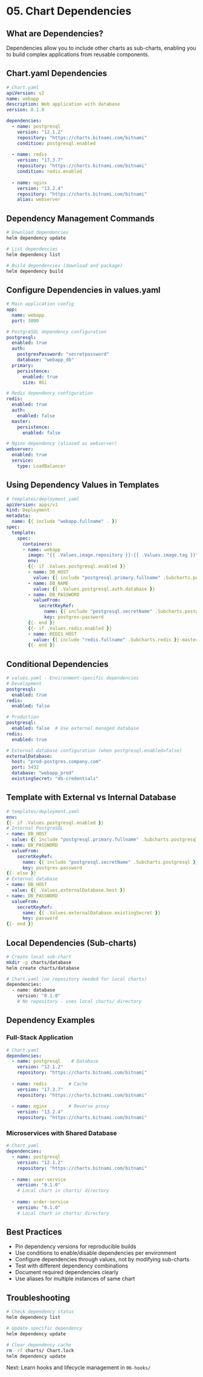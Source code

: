 # 05. Chart Dependencies

## What are Dependencies?
Dependencies allow you to include other charts as sub-charts, enabling you to build complex applications from reusable components.

## Chart.yaml Dependencies
```yaml
# Chart.yaml
apiVersion: v2
name: webapp
description: Web application with database
version: 0.1.0

dependencies:
  - name: postgresql
    version: "12.1.2"
    repository: "https://charts.bitnami.com/bitnami"
    condition: postgresql.enabled
  
  - name: redis
    version: "17.3.7"
    repository: "https://charts.bitnami.com/bitnami"
    condition: redis.enabled
    
  - name: nginx
    version: "13.2.4"
    repository: "https://charts.bitnami.com/bitnami"
    alias: webserver
```

## Dependency Management Commands
```bash
# Download dependencies
helm dependency update

# List dependencies
helm dependency list

# Build dependencies (download and package)
helm dependency build
```

## Configure Dependencies in values.yaml
```yaml
# Main application config
app:
  name: webapp
  port: 3000

# PostgreSQL dependency configuration
postgresql:
  enabled: true
  auth:
    postgresPassword: "secretpassword"
    database: "webapp_db"
  primary:
    persistence:
      enabled: true
      size: 8Gi

# Redis dependency configuration  
redis:
  enabled: true
  auth:
    enabled: false
  master:
    persistence:
      enabled: false

# Nginx dependency (aliased as webserver)
webserver:
  enabled: true
  service:
    type: LoadBalancer
```

## Using Dependency Values in Templates
```yaml
# templates/deployment.yaml
apiVersion: apps/v1
kind: Deployment
metadata:
  name: {{ include "webapp.fullname" . }}
spec:
  template:
    spec:
      containers:
      - name: webapp
        image: "{{ .Values.image.repository }}:{{ .Values.image.tag }}"
        env:
        {{- if .Values.postgresql.enabled }}
        - name: DB_HOST
          value: {{ include "postgresql.primary.fullname" .Subcharts.postgresql }}
        - name: DB_NAME
          value: {{ .Values.postgresql.auth.database }}
        - name: DB_PASSWORD
          valueFrom:
            secretKeyRef:
              name: {{ include "postgresql.secretName" .Subcharts.postgresql }}
              key: postgres-password
        {{- end }}
        {{- if .Values.redis.enabled }}
        - name: REDIS_HOST
          value: {{ include "redis.fullname" .Subcharts.redis }}-master
        {{- end }}
```

## Conditional Dependencies
```yaml
# values.yaml - Environment-specific dependencies
# Development
postgresql:
  enabled: true
redis:
  enabled: false

# Production  
postgresql:
  enabled: false  # Use external managed database
redis:
  enabled: true

# External database configuration (when postgresql.enabled=false)
externalDatabase:
  host: "prod-postgres.company.com"
  port: 5432
  database: "webapp_prod"
  existingSecret: "db-credentials"
```

## Template with External vs Internal Database
```yaml
# templates/deployment.yaml
env:
{{- if .Values.postgresql.enabled }}
# Internal PostgreSQL
- name: DB_HOST
  value: {{ include "postgresql.primary.fullname" .Subcharts.postgresql }}
- name: DB_PASSWORD
  valueFrom:
    secretKeyRef:
      name: {{ include "postgresql.secretName" .Subcharts.postgresql }}
      key: postgres-password
{{- else }}
# External database
- name: DB_HOST
  value: {{ .Values.externalDatabase.host }}
- name: DB_PASSWORD
  valueFrom:
    secretKeyRef:
      name: {{ .Values.externalDatabase.existingSecret }}
      key: password
{{- end }}
```

## Local Dependencies (Sub-charts)
```bash
# Create local sub-chart
mkdir -p charts/database
helm create charts/database

# Chart.yaml (no repository needed for local charts)
dependencies:
  - name: database
    version: "0.1.0"
    # No repository - uses local charts/ directory
```

## Dependency Examples

### Full-Stack Application
```yaml
# Chart.yaml
dependencies:
  - name: postgresql    # Database
    version: "12.1.2"
    repository: "https://charts.bitnami.com/bitnami"
  
  - name: redis        # Cache
    version: "17.3.7" 
    repository: "https://charts.bitnami.com/bitnami"
    
  - name: nginx        # Reverse proxy
    version: "13.2.4"
    repository: "https://charts.bitnami.com/bitnami"
```

### Microservices with Shared Database
```yaml
# Chart.yaml
dependencies:
  - name: postgresql
    version: "12.1.2"
    repository: "https://charts.bitnami.com/bitnami"
    
  - name: user-service
    version: "0.1.0"
    # Local chart in charts/ directory
    
  - name: order-service  
    version: "0.1.0"
    # Local chart in charts/ directory
```

## Best Practices
- Pin dependency versions for reproducible builds
- Use conditions to enable/disable dependencies per environment
- Configure dependencies through values, not by modifying sub-charts
- Test with different dependency combinations
- Document required dependencies clearly
- Use aliases for multiple instances of same chart

## Troubleshooting
```bash
# Check dependency status
helm dependency list

# Update specific dependency
helm dependency update

# Clear dependency cache
rm -rf charts/ Chart.lock
helm dependency update
```

Next: Learn hooks and lifecycle management in `06-hooks/`
